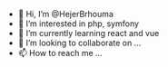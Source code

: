 - 👋 Hi, I’m @HejerBrhouma
- 👀 I’m interested in php, symfony
- 🌱 I’m currently learning react and vue
- 💞️ I’m looking to collaborate on ...
- 📫 How to reach me ...

<!---
HejerBrhouma/HejerBrhouma is a ✨ special ✨ repository because its `README.md` (this file) appears on your GitHub profile.
You can click the Preview link to take a look at your changes.
--->
